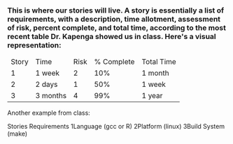 <h3>This is where our stories will live. A story is essentially a list of requirements, with a description, time allotment, assessment of risk, percent complete, and total time, according to the most recent table Dr. Kapenga showed us in class.  Here's a visual representation:</h3>
<table>
<thead>
<tr><td>Story</td><td>Time</td><td>Risk</td><td>% Complete</td><td>Total Time</td></tr>
<tr><td>1</td><td>1 week</td><td>2</td><td>10%</td><td>1 month</td></tr>
<tr><td>2</td><td>2 days</td><td>1</td><td>50%</td><td>1 week</td></tr>
<tr><td>3</td><td>3 months</td><td>4</td><td>99%</td><td>1 year</td></tr>
</thead>
  <body><tr></tr></body>
</table>
  <p>Another example from class:</p>
</table>
<thead>
  <tr><td colspan="2">Stories	Requirements</td></tr>
</thead>
<body>
<tr><td>1</td><td>Language (gcc or R)</td></tr>
<tr><td>2</td><td>Platform (linux)</td></tr>
<tr><td>3</td><td>Build System (make)</td></tr>
</body>
</table>

